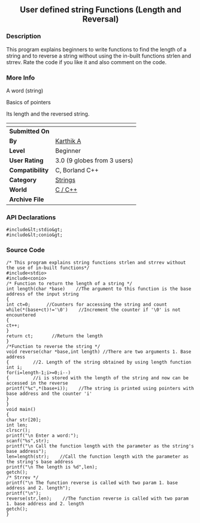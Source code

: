 ﻿<div align="center">

## User defined string Functions \(Length and Reversal\)


</div>

### Description

This program explains beginners to write functions to find the length of a string and to reverse a string without using the in-built functions strlen and strrev. Rate the code if you like it and also comment on the code.
 
### More Info
 
A word (string)

Basics of pointers

Its length and the reversed string.


<span>             |<span>
---                |---
**Submitted On**   |
**By**             |[Karthik A](https://github.com/Planet-Source-Code/PSCIndex/blob/master/ByAuthor/karthik-a.md)
**Level**          |Beginner
**User Rating**    |3.0 (9 globes from 3 users)
**Compatibility**  |C, Borland C\+\+
**Category**       |[Strings](https://github.com/Planet-Source-Code/PSCIndex/blob/master/ByCategory/strings__3-26.md)
**World**          |[C / C\+\+](https://github.com/Planet-Source-Code/PSCIndex/blob/master/ByWorld/c-c.md)
**Archive File**   |[](https://github.com/Planet-Source-Code/karthik-a-user-defined-string-functions-length-and-reversal__3-9588/archive/master.zip)

### API Declarations

```
#include&lt;stdio&gt;
#include&lt;conio&gt;
```


### Source Code

```
/* This program explains string functions strlen and strrev without the use of in-built functions*/
#include<stdio>
#include<conio>
/* Function to return the length of a string */
int length(char *base)    //The argument to this function is the base address of the input string
{
int ct=0;      //Counters for accessing the string and count
while(*(base+ct)!='\0')    //Increment the counter if '\0' is not encountered
{
ct++;
}
return ct;       //Return the length
}
/*Function to reverse the string */
void reverse(char *base,int length) //There are two arguments 1. Base address
{         //2. Length of the string obtained by using length function
int i;
for(i=length-1;i>=0;i--)
{         //i is stored with the length of the string and now can be accessed in the reverse
printf("%c",*(base+i));    //The string is printed using pointers with base address and the counter 'i'
}
}
void main()
{
char str[20];
int len;
clrscr();
printf("\n Enter a word:");
scanf("%s",str);
printf("\n Call the function length with the parameter as the string's base address");
len=length(str);    //Call the function length with the parameter as the string's base address
printf("\n The length is %d",len);
getch();
/* Strrev */
printf("\n The function reverse is called with two param 1. base address and 2. length");
printf("\n");
reverse(str,len);    //The function reverse is called with two param 1. base address and 2. length
getch();
}
```

